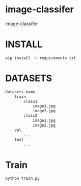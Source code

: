 # image-classifer

image-classifer

# INSTALL

~~~shell
pip install -r requirements.txt
~~~

# DATASETS

~~~python
datasets-name
	train
		class1
			image1.jpg
			image2.jpg
		class2
			image1.jpg
			image2.jpg
	val
		...
	test
		...
~~~

# Train

~~~python
python train.py
~~~

